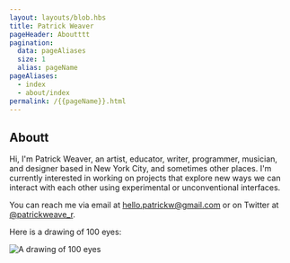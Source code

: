 ```yaml
---
layout: layouts/blob.hbs
title: Patrick Weaver
pageHeader: Aboutttt
pagination:
  data: pageAliases
  size: 1
  alias: pageName
pageAliases:
  - index
  - about/index
permalink: /{{pageName}}.html
---
```


## Aboutt

<div class="blob">
  
  Hi, I'm Patrick Weaver, an artist, educator, writer, programmer, musician, and designer based in New York City, and sometimes other places. I'm currently interested in working on projects that explore new ways we can interact with each other using experimental or unconventional interfaces.

  You can reach me via email at [hello.patrickw@gmail.com](mailto:hello.patrickw@gmail.com) or on Twitter at [@patrickweave_r](https://twitter.com/patrickweave_r).

  Here is a drawing of 100 eyes:

  ![A drawing of 100 eyes](https://pwapi.s3.amazonaws.com/uploads/1f42dd81-9ebc-4b13-a80f-b3ec54ad38d3)
</div>